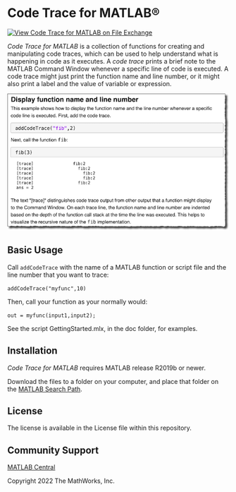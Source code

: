 # Code Trace for MATLAB&reg;

[![View Code Trace for MATLAB on File Exchange](https://www.mathworks.com/matlabcentral/images/matlab-file-exchange.svg)](https://www.mathworks.com/matlabcentral/fileexchange/118245-code-trace-for-matlab)

*Code Trace for MATLAB* is a collection of functions for creating and manipulating code traces, which can be used to help understand what is happening in code as it executes. A *code trace* prints a brief note to the MATLAB Command Window whenever a specific line of code is executed. A code trace might just print the function name and line number, or it might also print a label and the value of variable or expression.

![screen shot of displaying a function name and line number](./doc/display-function-name-and-line-number.png)

## Basic Usage 

Call `addCodeTrace` with the name of a MATLAB function or script file and the line number that you want to trace:

```
addCodeTrace("myfunc",10)
```

Then, call your function as your normally would:

```
out = myfunc(input1,input2);
```

See the script GettingStarted.mlx, in the doc folder, for examples.

## Installation

*Code Trace for MATLAB* requires MATLAB release R2019b or newer.

Download the files to a folder on your computer, and place that folder on the [MATLAB Search Path](https://www.mathworks.com/help/matlab/matlab_env/what-is-the-matlab-search-path.html).

## License

The license is available in the License file within this repository.

## Community Support
[MATLAB Central](https://www.mathworks.com/matlabcentral)

Copyright 2022 The MathWorks, Inc.
